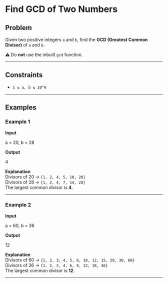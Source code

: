 # Find GCD of Two Numbers

## Problem
Given two positive integers `a` and `b`, find the **GCD (Greatest Common Divisor)** of `a` and `b`.  

⚠️ Do **not** use the inbuilt `gcd` function.

---

## Constraints
- `1 ≤ a, b ≤ 10^9`

---

## Examples

### Example 1
**Input**

a = 20, b = 28

**Output**

4

**Explanation**  
Divisors of 20 → `{1, 2, 4, 5, 10, 20}`  
Divisors of 28 → `{1, 2, 4, 7, 14, 28}`  
The largest common divisor is **4**.  

---

### Example 2
**Input**

a = 60, b = 36

**Output**

12

**Explanation**  
Divisors of 60 → `{1, 2, 3, 4, 5, 6, 10, 12, 15, 20, 30, 60}`  
Divisors of 36 → `{1, 2, 3, 4, 6, 9, 12, 18, 36}`  
The largest common divisor is **12**.  

---
